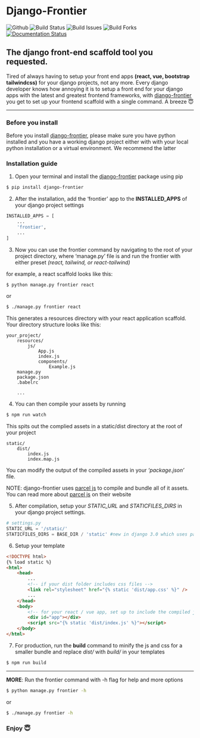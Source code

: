 # Django-Frontier
![Github](https://img.shields.io/github/license/oboynitro/django-frontier)
![Build Status](https://img.shields.io/github/stars/oboynitro/django-frontier)
![Build Issues](https://img.shields.io/github/issues/oboynitro/django-frontier)
![Build Forks](https://img.shields.io/github/forks/oboynitro/django-frontier)
[![Documentation Status](https://readthedocs.org/projects/django-frontier/badge/?version=latest)](https://django-frontier.readthedocs.io/en/latest/?badge=latest)

## The django front-end scaffold tool you requested.

Tired of always having to setup your front end apps **(react, vue, bootstrap tailwindcss)** for your django projects, not any more. Every django developer knows how annoying it is to setup a front end for your django apps with the latest and greatest frontend frameworks, with [django-frontier](https://pypi.org/django-frontier) you get to set up your frontend scaffold with a single command. A breeze 😇

---

### Before you install

Before you install [django-frontier](https://pypi.org/django-frontier), please make sure you have python installed and you have a working django project either with with your local python installation or a virtual environment. We recommend the latter

### Installation guide

1. Open your terminal and install the [django-frontier](https://pypi.org/django-frontier) package using pip

```bash
$ pip install django-frontier
```

2. After the installation, add the ‘frontier’ app to the **INSTALLED_APPS** of your django project settings

```python
INSTALLED_APPS = [
    ...
    'frontier',
    ...
]
```

3. Now you can use the frontier command by navigating to the root of your project directory, where ‘manage.py’ file is and run the frontier with either preset _(react, tailwind, or react-tailwind)_

for example, a react scaffold looks like this:

```bash
$ python manage.py frontier react
```

or

```bash
$ ./manage.py frontier react
```

This generates a resources directory with your react application scaffold. Your directory structure looks like this:

```
your_project/
    resources/
        js/
            App.js
            index.js
            components/
                Example.js
    manage.py
    package.json
    .babelrc

    ...
```

4. You can then compile your assets by running

```bash
$ npm run watch
```

This spits out the complied assets in a static/dist directory at the root of your project

```
static/
    dist/
        index.js
        index.map.js
```

You can modify the output of the compiled assets in your _‘package.json’_ file.

NOTE: django-frontier uses [parcel js](https://parceljs.org) to compile and bundle all of it assets. You can read more about [parcel js](https://parceljs.org) on their website

5. After compilation, setup your _STATIC_URL_ and _STATICFILES_DIRS_ in your django project settings.

```python
# settings.py
STATIC_URL = '/static/'
STATICFILES_DIRS = BASE_DIR / 'static' #new in django 3.0 which uses pathlib module
```

6. Setup your template

```html
<!DOCTYPE html>
{% load static %}
<html>
	<head>
		...
		<!-- if your dist folder includes css files -->
		<link rel="stylesheet" href="{% static 'dist/app.css' %}" />
		...
	</head>
	<body>
		<!-- for your react / vue app, set up to include the compiled js files -->
		<div id="app"></div>
		<script src="{% static 'dist/index.js' %}"></script>
	</body>
</html>
```

7. For production, run the **build** command to minify the js and css for a smaller bundle and replace _dist/_ with _build/_ in your templates

```bash
$ npm run build
```

---

**MORE**: Run the frontier command with -h flag for help and more options

```bash
$ python manage.py frontier -h
```

or

```bash
$ ./manage.py frontier -h
```

### Enjoy 😇
